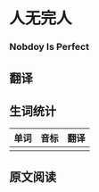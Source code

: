 # 人无完人
### Nobdoy Is Perfect

## 翻译

## 生词统计
| 单词 | 音标 | 翻译 |
| - | - | - |
|  |  |  |

## 原文阅读

<src-rtyAudio :src="'https://rtyxmd.gitee.io/rtyresources2019/2019-October/Nobody%20Is%20Perfect.mp3'"></src-rtyAudio>